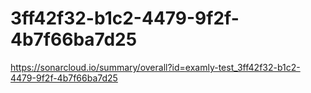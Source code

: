 # 3ff42f32-b1c2-4479-9f2f-4b7f66ba7d25
https://sonarcloud.io/summary/overall?id=examly-test_3ff42f32-b1c2-4479-9f2f-4b7f66ba7d25
